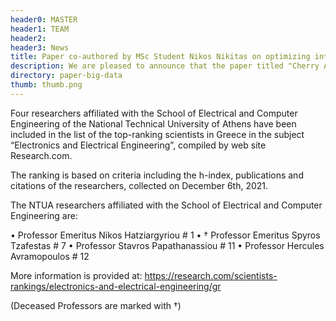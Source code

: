 ```yaml
---
header0: MASTER
header1: TEAM
header2:
header3: News
title: Paper co-authored by MSc Student Nikos Nikitas on optimizing internal shuffle operation of Apache Spark, the leading Big Data system, presented on IEEE BigData 2021
description: We are pleased to announce that the paper titled "Cherry A Distributed Task-Aware Shuffle Service for Serverless Analytics" has been presented in the prestigious IEEE BigData conference that was held virtually on December 15-18, 2021.
directory: paper-big-data
thumb: thumb.png
---
```

Four researchers affiliated with the School of Electrical and Computer Engineering of the National Technical University of Athens have been included in the list of the top-ranking scientists in Greece in the subject “Electronics and Electrical Engineering”, compiled by web site Research.com.

The ranking is based on criteria including the h-index, publications and citations of the researchers, collected on December 6th, 2021.

The NTUA researchers affiliated with the School of Electrical and Computer Engineering are:

• Professor Emeritus Nikos Hatziargyriou # 1
• † Professor Emeritus Spyros Tzafestas # 7
• Professor Stavros Papathanassiou # 11
• Professor Hercules Avramopoulos # 12

More information is provided at:
https://research.com/scientists-rankings/electronics-and-electrical-engineering/gr

(Deceased Professors are marked with †)
